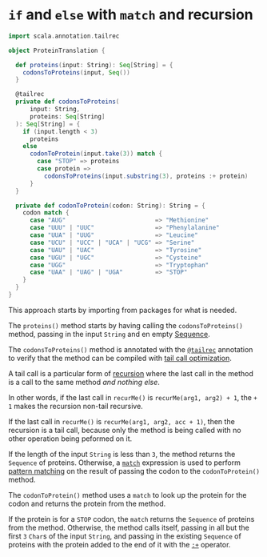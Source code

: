# `if` and `else` with `match` and recursion

```scala
import scala.annotation.tailrec

object ProteinTranslation {

  def proteins(input: String): Seq[String] = {
    codonsToProteins(input, Seq())
  }

  @tailrec
  private def codonsToProteins(
      input: String,
      proteins: Seq[String]
  ): Seq[String] = {
    if (input.length < 3)
      proteins
    else
      codonToProtein(input.take(3)) match {
        case "STOP" => proteins
        case protein =>
          codonsToProteins(input.substring(3), proteins :+ protein)
      }
  }

  private def codonToProtein(codon: String): String = {
    codon match {
      case "AUG"                         => "Methionine"
      case "UUU" | "UUC"                 => "Phenylalanine"
      case "UUA" | "UUG"                 => "Leucine"
      case "UCU" | "UCC" | "UCA" | "UCG" => "Serine"
      case "UAU" | "UAC"                 => "Tyrosine"
      case "UGU" | "UGC"                 => "Cysteine"
      case "UGG"                         => "Tryptophan"
      case "UAA" | "UAG" | "UGA"         => "STOP"
    }
  }
}
```

This approach starts by importing from packages for what is needed.

The `proteins()` method starts by having calling the `codonsToProteins()` method,
passing in the input `String` and en empty [Sequence][sequence].

The `codonsToProteins()` method is annotated with the [`@tailrec`][tailrec-annotation] annotation to verify that the method can be compiled
with [tail call optimization][tail-opt].

A tail call is a particular form of [recursion][recursion] where the last call in the method is a call to the same method _and nothing else_.

In other words, if the last call in `recurMe()` is `recurMe(arg1, arg2) + 1`, the `+ 1` makes the recursion non-tail recursive.

If the last call in `recurMe()` is `recurMe(arg1, arg2, acc + 1)`, then the recursion is a tail call, because only the method is being called
with no other operation being peformed on it.

If the length of the input `String` is less than `3`, the method returns the `Sequence` of proteins.
Otherwise, a [`match`][match] expression is used to perform [pattern matching][pattern-matching] on the result of passing the codon
to the `codonToProtein()` method.

The `codonToProtein()` method uses a `match` to look up the protein for the codon and returns the protein from the method.

If the protein is for a `STOP` codon, the `match` returns the `Sequence` of proteins from the method.
Otherwise, the method calls itself, passing in all but the first `3` `Char`s of the input `String`,
and passing in the existing `Sequence` of proteins with the protein added to the end of it with the [`:+`][append-operator] operator.

[sequence]: https://www.geeksforgeeks.org/scala-sequence/
[match]: https://docs.scala-lang.org/tour/pattern-matching.html
[recursion]: https://www.geeksforgeeks.org/recursion-in-scala/
[tailrec-annotation]: https://www.scala-lang.org/api/2.12.1/scala/annotation/tailrec.html
[tail-opt]: https://www.baeldung.com/scala/tail-recursion
[pattern-matching]: https://docs.scala-lang.org/tour/pattern-matching.html
[append-operator]: https://alvinalexander.com/scala/how-to-append-prepend-items-vector-seq-in-scala/
